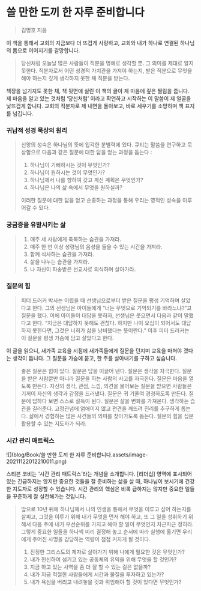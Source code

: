 # 쓸 만한 도끼 한 자루 준비합니다

> 김명호 지음

이 책을 통해서 교회의 지금보다 더 뜨겁게 사랑하고, 교회와 내가 하나로 연결된 하나님의 몸으로 이어지기를 갈망합니다.



> 당신처럼 오늘날 많은 사람들이 직분을 명예로 생각할 뿐. 그 의미를 제대로 알지 못한다. 직분자로서 어떤 성경적 가치관을 가져야 하는지, 받은 직분으로 무엇을 해야 하는지 깊게 생각하지 못한 채 직분을 받는다.

책장을 넘기지도 못한 채, 책 뒷면에 실린 이 책의 글이 제 마음에 깊은 찔림을 줍니다. 제 마음을 알고 있는 것처럼 ‘당신처럼’ 이라고 확언하고 시작하는 이 말씀이 제 얼굴을 낯뜨겁게 합니다.  교회의 직분자로 제 내면을 돌아보고, 바로 세우기를 소망하며 책 표지를 넘깁니다.



### 귀납적 성경 묵상의 원리

> 신앙의 성숙은 하나님의 뜻에 입각한 분별력에 있다. 큐티는 말씀을 연구하고 묵상함으로 다음과 같은 질문에 대한 답을 얻는 과정을 돕는다 : 
>
> 1. 하나님이 기뻐하시는 것이 무엇인가?
> 2. 하나님이 원하시는 것이 무엇인가?
> 3. 하나님께서 나를 향하여 갖고 계신 계획은 무엇인가?
> 4. 하나님은 나의 삶 속에서 무엇을 원하실까?
>
> 이러한 질문에 대한 답을 얻고 순종하는 과정을 통해 우리는 영적인 성숙을 이루어갈 수 있다. 



### 궁금증을 유발시키는 삶

> 1. 매주 세 사람에게 축복하는 습관을 가져라.
> 2. 매주 한 번 이상 성령님의 음성을 들을 수 있는 시간을 가져라. 
> 3. 함께 식사하는 습관을 가져라.
> 4. 삶을 나누는 습관을 가져라.
> 5. 나 자신이 파송받은 선교사로 의식하며 살아가라.



### 질문의 힘

> 피터 드러커 박사는 어렸을 때 선생님으로부터 받은 질문을 평생 기억하며 살았다고 한다. 그의 선생님은 아이들에게 “너는 무엇으로 기억되기를 바라느냐?”고 질문을 했다. 이에 아이들이 대답을 못하자, 선생님은 웃으면서 다음과 같이 말했다고 한다. “지금은 대답하지 못해도 괜찮다. 하지만 나이 오십이 되어서도 대답하지 못한다면, 그것은 너희가 삶을 낭비했다는 뜻이란다.” 이후 피터 드러커는 이 질문을 평생 가슴에 담고 살았다고 한다.

이 글을 읽으니, 새가족 교육을 시점에 새가족들에게 질문을 던지며 교육을 마쳐야 겠다는 생각이 듭니다. 그 질문을 가슴에 묻고, 한 주를 살아내기를 구하고 싶습니다.

> 좋은 질문은 힘이 있다. 질문은 답을 이끌어 낸다. 질문은 생각을 자극한다. 질문을 받은 사람뿐만 아니라 질문을 하는 사람의 사고를 자극한다. 질문은 마음을 열도록 만든다. 자신의 생각, 관점, 느낌, 의견을 물어보는 질문을 받으면 사람들은 기꺼이 자신의 생각과 감정을 드러낸다. 질문은 귀 기울여 경청하도록 만든다. 질문에 답하다 보면 스스로 설득이 된다. 질문은 삶을 변화를 가져온다. 생각하는 습관을 길러준다. 고정관념에 얽애이지 않고 편견을 깨뜨려 진리를 추구하게 돕는다. 삶에서 경험하는 많은 사건들의 의미를 찾아가도록 돕는다. 질문의 힘을 십분 활용할 수 있는 지도자가 되라. 



### 시간 관리 매트릭스

![](blog/Book/쓸 만한 도끼 한 자루 준비합니다.assets/image-20211122012210011.png)

스티븐 코비는 ‘시간 관리 매트릭스’라는 개념을 소개합니다. [리더십] 영역에 표시되어 있는 긴급하지는 않지만 중요한 것들을 잘 준비하는 삶을 살 때, 하나님이 보시기에 건강한 지도자로 성장할 수 있습니다. 시간 관리의 핵심은 비록 급하지는 않지만 중요한 일들을 꾸준하게 잘 실천해가는 것입니다.

> 앞으로 10년 뒤에 하나님께서 나의 인생을 통해서 무엇을 이루고 싶어 하는지를 살피고, 그것을 이루기 위해 내가 무엇을 먼저 해야 하고, 또 그 일을 성취하기 위해서 다음 주에 내가 우선순위를 가지고 해야 할 일이 무엇인지 차근차근 정히라. 그렇게 중요한 일들을 하나씩 미리 결정해 놓고 순서에 따라 실행에 옮기면 우리에게 주어진 사명을 감당하는 역량이 점점 커지게 될 것이다.
>
> 1. 진정한 그리스도의 제자로 살아가기 위해 나에게 필요한 것은 무엇인가?
> 2. 내가 헌신하여 섬기고 있는 공동체의 유익을 위해 무엇을 할 것인가?
> 3. 지금 하고 있는 사역을 좀 더 잘 할 수 있는 길은 없을까?
> 4. 내가 지금 적절한 사람들에게 시간과 물질을 투자하고 있는가?
> 5. 내가 욕심을 버리고 내려놓을 것과 위임해야 할 것이 있다면 무엇인가?

